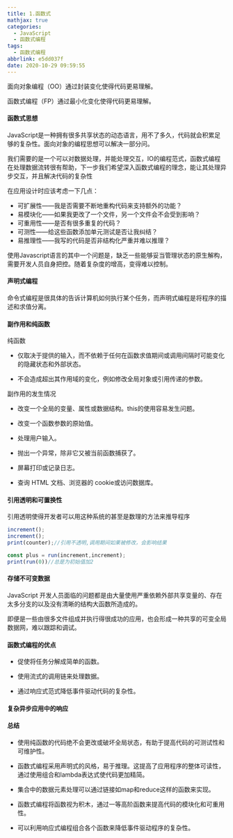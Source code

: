 ```yaml
---
title: 1.函数式
mathjax: true
categories:
  - JavaScript
  - 函数式编程
tags:
  - 函数式编程
abbrlink: e5dd037f
date: 2020-10-29 09:59:55
---
```


面向对象编程（OO）通过封装变化使得代码更易理解。

函数式编程（FP）通过最小化变化使得代码更易理解。

#### 函数式思想

JavaScript是一种拥有很多共享状态的动态语言，用不了多久，代码就会积累足够的复杂性。面向对象的编程思想可以解决一部分问。

我们需要的是一个可以对数据处理，并能处理交互，IO的编程范式，函数式编程在处理数据流转很有帮助，下一步我们希望深入函数式编程的理念，能让其处理异步交互，并且解决代码的复杂性

在应用设计时应该考虑一下几点：

+ 可扩展性——我是否需要不断地重构代码来支持额外的功能？
+ 易模块化——如果我更改了一个文件，另一个文件会不会受到影响？
+ 可重用性——是否有很多重复的代码？
+ 可测性——给这些函数添加单元测试是否让我纠结？
+ 易推理性——我写的代码是否非结构化严重并难以推理？

使用Javascript语言的其中一个问题是，缺乏一些能够妥当管理状态的原生解构，需要开发人员自身把控。随着复杂度的增高，变得难以控制。

#### 声明式编程

命令式编程是很具体的告诉计算机如何执行某个任务，而声明式编程是将程序的描述和求值分离。

#### 副作用和纯函数

纯函数 

+ 仅取决于提供的输入，而不依赖于任何在函数求值期间或调用间隔时可能变化的隐藏状态和外部状态。

+ 不会造成超出其作用域的变化，例如修改全局对象或引用传递的参数。

副作用的发生情况

+ 改变一个全局的变量、属性或数据结构。this的使用容易发生问题。

+ 改变一个函数参数的原始值。

+ 处理用户输入。

+ 抛出一个异常，除非它又被当前函数捕获了。

+ 屏幕打印或记录日志。

+ 查询 HTML 文档、浏览器的 cookie或访问数据库。

#### 引用透明和可置换性

引用透明使得开发者可以用这种系统的甚至是数理的方法来推导程序

```javascript
increment();
increment();
print(counter);//引用不透明,调用期间如果被修改，会影响结果
```

```javascript
const plus = run(increment,increment);
print(run(0))//总是为初始值加2
```

#### 存储不可变数据

JavaScript 开发人员面临的问题都是由大量使用严重依赖外部共享变量的、存在太多分支的以及没有清晰的结构大函数所造成的。

即便是一些由很多文件组成并执行得很成功的应用，也会形成一种共享的可变全局数据网，难以跟踪和调试。


#### 函数式编程的优点

+ 促使将任务分解成简单的函数。

+ 使用流式的调用链来处理数据。

+ 通过响应式范式降低事件驱动代码的复杂性。

#### 复杂异步应用中的响应


#### 总结

+ 使用纯函数的代码绝不会更改或破坏全局状态，有助于提高代码的可测试性和可维护性。

+ 函数式编程采用声明式的风格，易于推理。这提高了应用程序的整体可读性，通过使用组合和lambda表达式使代码更加精简。

+ 集合中的数据元素处理可以通过链接如map和reduce这样的函数来实现。

+ 函数式编程将函数视为积木，通过一等高阶函数来提高代码的模块化和可重用性。

+ 可以利用响应式编程组合各个函数来降低事件驱动程序的复杂性。